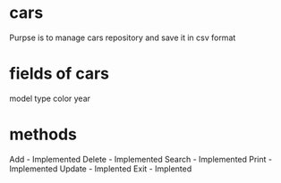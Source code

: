 # cars
Purpse is to manage cars repository and save it in csv format

# fields of cars
model
type
color
year

# methods
Add - Implemented
Delete - Implemented
Search - Implemented
Print - Implemented
Update - Implented
Exit - Implented

